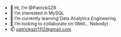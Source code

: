 - 👋 Hi, I’m @PatrickGZR
- 👀 I’m interested in MySQL
- 🌱 I’m currently learning Data Analytics Engineering
- 💞️ I’m looking to collaborate on (Well... Nobody)
- 📫 patrickgzr1112@gmail.com

<!---
PatrickGZR/PatrickGZR is a ✨ special ✨ repository because its `README.md` (this file) appears on your GitHub profile.
You can click the Preview link to take a look at your changes.
--->
